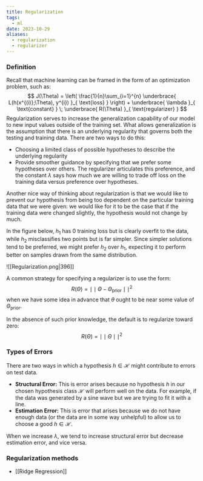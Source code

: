 ```yaml
---
title: Regularization
tags:
  - ml
date: 2023-10-29
aliases:
  - regularization
  - regularizer
---
```

### Definition
Recall that machine learning can be framed in the form of an optimization problem, such as:
$$
J(\Theta) = \left( \frac{1}{n}\sum_{i=1}^{n} \underbrace{ L(h(x^{(i)};\Theta), y^{i}) }_{ \text{loss} } \right) + \underbrace{ \lambda }_{ \text{constant} } \;  \underbrace{ R(\Theta) }_{ \text{regularizer} }
$$
Regularization serves to increase the generalization capability of our model to new input values outside of the training set. What allows generalization is the assumption that there is an underlying regularity that governs both the testing and training data. There are two ways to do this:
- Choosing a limited class of possible hypotheses to describe the underlying regularity
- Provide smoother guidance by specifying that we prefer some hypotheses over others. The regularizer articulates this preference, and the constant $\lambda$ says how much we are willing to trade off loss on the training data versus preference over hypotheses.

Another nice way of thinking about regularization is that we would like to prevent our hypothesis from being too dependent on the particular training data that we were given: we would like for it to be the case that if the training data were changed slightly, the hypothesis would not change by much.

In the figure below, $h_{1}$ has $0$ training loss but is clearly overfit to the data, while $h_{2}$ misclassifies two points but is far simpler. Since simpler solutions tend to be preferred, we might prefer $h_{2}$ over $h_{1}$, expecting it to perform better on samples drawn from the same distribution. 


![[Regularization.png|396]]

A common strategy for specifying a regularizer is to use the form:
$$
R(\Theta) = \mid \mid \Theta - \Theta_{\text{prior}} \mid \mid^{2}
$$
when we have some idea in advance that $\theta$ ought to be near some value of $\Theta_{\text{prior}}$.

In the absence of such prior knowledge, the default is to regularize toward zero:
$$
R(\Theta) = \mid \mid \Theta \mid \mid^{2}
$$
### Types of Errors
There are two ways in which a hypothesis $h \in \mathcal{H}$ might contribute to errors on test data.
- **Structural Error:** This is error arises because no hypothesis $h$ in our chosen hypothesis class $\mathcal{H}$ will perform well on the data. For example, if the data was generated by a sine wave but we are trying to fit it with a line.
- **Estimation Error:** This is error that arises because we do not have enough data (or the data are in some way unhelpful) to allow us to choose a good $h ∈ \mathcal{H}$.

When we increase $\lambda$, we tend to increase structural error but decrease estimation error, and vice versa.
### Regularization methods
- [[Ridge Regression]]